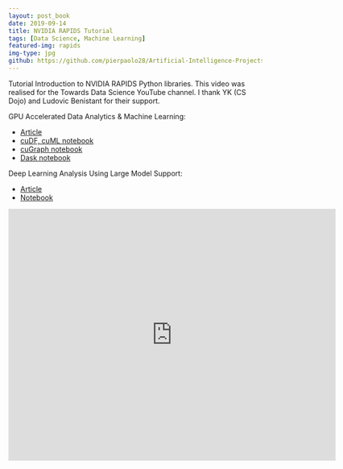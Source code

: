 ```yaml
---
layout: post_book
date: 2019-09-14
title: NVIDIA RAPIDS Tutorial
tags: [Data Science, Machine Learning]
featured-img: rapids
img-type: jpg
github: https://github.com/pierpaolo28/Artificial-Intelligence-Projects/tree/master/NVIDIA-RAPIDS%20AI
---
```


Tutorial Introduction to NVIDIA RAPIDS Python libraries. This video
was realised for the Towards Data Science YouTube channel. I thank YK
(CS Dojo) and Ludovic Benistant for their support.

GPU Accelerated Data Analytics & Machine Learning:
- [Article](https://towardsdatascience.com/gpu-accelerated-data-analytics-machine-learning-963aebe956ce)
- [cuDF, cuML notebook](https://drive.google.com/open?id=1oEoAxBbZONUqm4gt9w2PIzmLTa7IjjV9)
- [cuGraph notebook](https://drive.google.com/open?id=1cb40U3gdXZ7ASQsWZypzBFrrFOKpvnbB)
- [Dask notebook](https://drive.google.com/open?id=1jrHoqh_zH7lIsWNsyfRaq0aUARkkW1s2)

Deep Learning Analysis Using Large Model Support:
- [Article](https://towardsdatascience.com/deep-learning-analysis-using-large-model-support-3a67a919255)
- [Notebook](https://drive.google.com/open?id=1_y81JZWOh4nWUxiY3eaO4FVpxBCB1uN1)

<div style="text-align:center">
  <iframe
    class="vidio"
    width="650"
    height="500"
    src="https://www.youtube.com/embed/9Wey2c5Lx18?rel=0"
    frameborder="0"
    allowfullscreen
  >
  </iframe>
</div>
